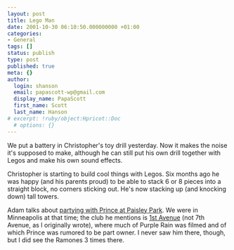```yaml
---
layout: post
title: Lego Man
date: 2001-10-30 06:10:50.000000000 +01:00
categories:
- General
tags: []
status: publish
type: post
published: true
meta: {}
author:
  login: shanson
  email: papascott-wp@gmail.com
  display_name: PapaScott
  first_name: Scott
  last_name: Hanson
# excerpt: !ruby/object:Hpricot::Doc
  # options: {}
---
```

<p>We put a battery in Christopher's toy drill yesterday. Now it makes the noise it's supposed to make, although he can still put his own drill together with Legos and make his own sound effects.</p>
<p>Christopher is starting to build cool things with Legos. Six months ago he was happy (and his parents proud) to be able to stack 6 or 8 pieces into a straight block, no corners sticking out. He's now stacking up (and knocking down) tall towers.</p>
<p>Adam talks about <a href="http://mtv.curry.com/stories/storyReader$15">partying with Prince at Paisley Park</a>. We were in Minneapolis at that time; the club he mentions is <a href="http://www.first-avenue.com">1st Avenue</a> (not 7th Avenue, as I originally wrote), where much of Purple Rain was filmed and of which Prince was rumored to be part owner. I never saw him there, though, but I did see the Ramones 3 times there.</p>
